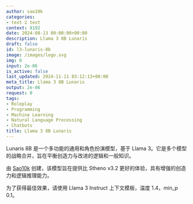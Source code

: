 ```yaml
---
author: sao10k
categories:
- text 2 text
context: 8192
date: 2024-08-13 00:00:00+00:00
description: Llama 3 8B Lunaris
draft: false
id: l3-lunaris-8b
image: /images/logo.svg
img: 0
input: 2e-06
is_active: false
last_updated: 2024-11-11 03:12:13+00:00
meta_title: Llama 3 8B Lunaris
output: 2e-06
request: 0
tags:
- Roleplay
- Programming
- Machine Learning
- Natural Language Processing
- Chatbots
title: Llama 3 8B Lunaris
---
```







Lunaris 8B 是一个多功能的通用和角色扮演模型，基于 Llama 3。它是多个模型的战略合并，旨在平衡创造力与改进的逻辑和一般知识。

由 [Sao10k](https://huggingface.co/Sao10k) 创建，该模型旨在提供比 Stheno v3.2 更好的体验，具有增强的创造力和逻辑推理能力。

为了获得最佳效果，请使用 Llama 3 Instruct 上下文模板，温度 1.4，min_p 0.1。

